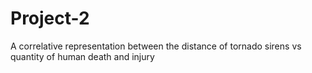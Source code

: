 # Project-2
A correlative representation between the distance of tornado sirens vs quantity of human death and injury

